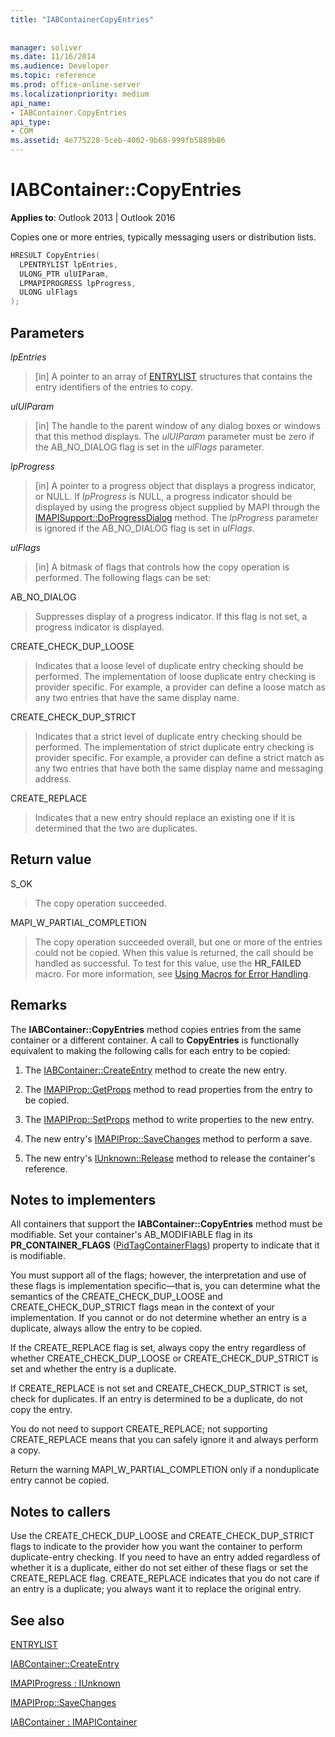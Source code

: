 ```yaml
---
title: "IABContainerCopyEntries"
 
 
manager: soliver
ms.date: 11/16/2014
ms.audience: Developer
ms.topic: reference
ms.prod: office-online-server
ms.localizationpriority: medium
api_name:
- IABContainer.CopyEntries
api_type:
- COM
ms.assetid: 4e775228-5ceb-4002-9b68-999fb5889b86
---
```


# IABContainer::CopyEntries

  
  
**Applies to**: Outlook 2013 | Outlook 2016 
  
Copies one or more entries, typically messaging users or distribution lists.
  
```cpp
HRESULT CopyEntries(
  LPENTRYLIST lpEntries,
  ULONG_PTR ulUIParam,
  LPMAPIPROGRESS lpProgress,
  ULONG ulFlags
);
```

## Parameters

 _lpEntries_
  
> [in] A pointer to an array of [ENTRYLIST](entrylist.md) structures that contains the entry identifiers of the entries to copy. 
    
 _ulUIParam_
  
> [in] The handle to the parent window of any dialog boxes or windows that this method displays. The  _ulUIParam_ parameter must be zero if the AB_NO_DIALOG flag is set in the _ulFlags_ parameter. 
    
 _lpProgress_
  
> [in] A pointer to a progress object that displays a progress indicator, or NULL. If  _lpProgress_ is NULL, a progress indicator should be displayed by using the progress object supplied by MAPI through the [IMAPISupport::DoProgressDialog](imapisupport-doprogressdialog.md) method. The  _lpProgress_ parameter is ignored if the AB_NO_DIALOG flag is set in  _ulFlags_.
    
 _ulFlags_
  
> [in] A bitmask of flags that controls how the copy operation is performed. The following flags can be set:
    
AB_NO_DIALOG 
  
> Suppresses display of a progress indicator. If this flag is not set, a progress indicator is displayed.
    
CREATE_CHECK_DUP_LOOSE 
  
> Indicates that a loose level of duplicate entry checking should be performed. The implementation of loose duplicate entry checking is provider specific. For example, a provider can define a loose match as any two entries that have the same display name.
    
CREATE_CHECK_DUP_STRICT 
  
> Indicates that a strict level of duplicate entry checking should be performed. The implementation of strict duplicate entry checking is provider specific. For example, a provider can define a strict match as any two entries that have both the same display name and messaging address.
    
CREATE_REPLACE 
  
> Indicates that a new entry should replace an existing one if it is determined that the two are duplicates.
    
## Return value

S_OK 
  
> The copy operation succeeded.
    
MAPI_W_PARTIAL_COMPLETION 
  
> The copy operation succeeded overall, but one or more of the entries could not be copied. When this value is returned, the call should be handled as successful. To test for this value, use the **HR_FAILED** macro. For more information, see [Using Macros for Error Handling](using-macros-for-error-handling.md).
    
## Remarks

The **IABContainer::CopyEntries** method copies entries from the same container or a different container. A call to **CopyEntries** is functionally equivalent to making the following calls for each entry to be copied: 
  
1. The [IABContainer::CreateEntry](iabcontainer-createentry.md) method to create the new entry. 
    
2. The [IMAPIProp::GetProps](imapiprop-getprops.md) method to read properties from the entry to be copied. 
    
3. The [IMAPIProp::SetProps](imapiprop-setprops.md) method to write properties to the new entry. 
    
4. The new entry's [IMAPIProp::SaveChanges](imapiprop-savechanges.md) method to perform a save. 
    
5. The new entry's [IUnknown::Release](https://msdn.microsoft.com/library/ms682317%28VS.85%29.aspx) method to release the container's reference. 
    
## Notes to implementers

All containers that support the **IABContainer::CopyEntries** method must be modifiable. Set your container's AB_MODIFIABLE flag in its **PR_CONTAINER_FLAGS** ([PidTagContainerFlags](pidtagcontainerflags-canonical-property.md)) property to indicate that it is modifiable. 
  
You must support all of the flags; however, the interpretation and use of these flags is implementation specific—that is, you can determine what the semantics of the CREATE_CHECK_DUP_LOOSE and CREATE_CHECK_DUP_STRICT flags mean in the context of your implementation. If you cannot or do not determine whether an entry is a duplicate, always allow the entry to be copied. 
  
If the CREATE_REPLACE flag is set, always copy the entry regardless of whether CREATE_CHECK_DUP_LOOSE or CREATE_CHECK_DUP_STRICT is set and whether the entry is a duplicate. 
  
If CREATE_REPLACE is not set and CREATE_CHECK_DUP_STRICT is set, check for duplicates. If an entry is determined to be a duplicate, do not copy the entry. 
  
You do not need to support CREATE_REPLACE; not supporting CREATE_REPLACE means that you can safely ignore it and always perform a copy. 
  
Return the warning MAPI_W_PARTIAL_COMPLETION only if a nonduplicate entry cannot be copied. 
  
## Notes to callers

Use the CREATE_CHECK_DUP_LOOSE and CREATE_CHECK_DUP_STRICT flags to indicate to the provider how you want the container to perform duplicate-entry checking. If you need to have an entry added regardless of whether it is a duplicate, either do not set either of these flags or set the CREATE_REPLACE flag. CREATE_REPLACE indicates that you do not care if an entry is a duplicate; you always want it to replace the original entry. 
  
## See also



[ENTRYLIST](entrylist.md)
  
[IABContainer::CreateEntry](iabcontainer-createentry.md)
  
[IMAPIProgress : IUnknown](imapiprogressiunknown.md)
  
[IMAPIProp::SaveChanges](imapiprop-savechanges.md)
  
[IABContainer : IMAPIContainer](iabcontainerimapicontainer.md)


